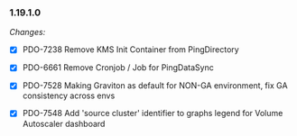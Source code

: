 ### 1.19.1.0

_Changes:_

- [X] PDO-7238 Remove KMS Init Container from PingDirectory
- [X] PDO-6661 Remove Cronjob / Job for PingDataSync
- [X] PDO-7528 Making Graviton as default for NON-GA environment, fix GA consistency across envs
- [X] PDO-7548 Add 'source cluster' identifier to graphs legend for Volume Autoscaler dashboard 


